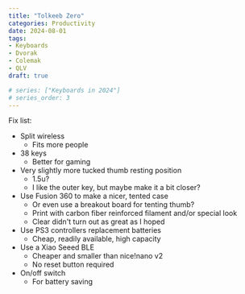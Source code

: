 ```yaml
---
title: "Tolkeeb Zero"
categories: Productivity
date: 2024-08-01
tags:
- Keyboards
- Dvorak
- Colemak
- QLV
draft: true

# series: ["Keyboards in 2024"]
# series_order: 3
---
```


Fix list:

- Split wireless
  - Fits more people
- 38 keys
  - Better for gaming
- Very slightly more tucked thumb resting position
  - 1.5u?
  - I like the outer key, but maybe make it a bit closer?
- Use Fusion 360 to make a nicer, tented case
  - Or even use a breakout board for tenting thumb?
  - Print with carbon fiber reinforced filament and/or special look
  - Clear didn't turn out as great as I hoped
- Use PS3 controllers replacement batteries
  - Cheap, readily available, high capacity
- Use a Xiao Seeed BLE
  - Cheaper and smaller than nice!nano v2
  - No reset button required
- On/off switch
  - For battery saving

